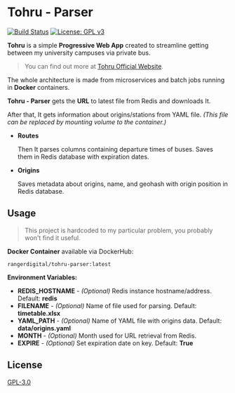 # Tohru - Parser
[![Build Status](https://drone.bednarski.dev/api/badges/RangerDigital/tohru-parser/status.svg)](https://drone.bednarski.dev/RangerDigital/tohru-parser)
[![License: GPL v3](https://img.shields.io/badge/License-GPLv3-blue.svg)](https://www.gnu.org/licenses/gpl-3.0)


**Tohru** is a simple **Progressive Web App** created to streamline getting between my university campuses via private bus.

>You can find out more at [Tohru Official Website](https://tohru.bednarski.dev).

The whole architecture is made from microservices and batch jobs running in **Docker** containers.

**Tohru - Parser** gets the **URL** to latest file from Redis and downloads It.

After that, It gets information about origins/stations from YAML file. _(This file can be replaced by mounting volume to the container.)_

- **Routes**

    Then It parses columns containing departure times of buses. Saves them in Redis database with expiration dates.

- **Origins**

    Saves metadata about origins, name, and geohash with origin position in Redis database.


## Usage

>This project is hardcoded to my particular problem, you probably won't find it useful.

**Docker Container** available via DockerHub:
```
rangerdigital/tohru-parser:latest
```

**Environment Variables:**
- **REDIS_HOSTNAME** - _(Optional)_ Redis instance hostname/address. Default: **redis**
- **FILENAME** - _(Optional)_ Name of file used for parsing. Default: **timetable.xlsx**
- **YAML_PATH** - _(Optional)_ Name of YAML file with origins data. Default: **data/origins.yaml**
- **MONTH** - _(Optional)_ Month used for URL retrieval from Redis.
- **EXPIRE** - _(Optional)_ Set expiration date on key. Default: **True**

## License
[GPL-3.0](https://choosealicense.com/licenses/gpl-3.0/)
